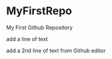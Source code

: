 # MyFirstRepo
My First Github Repository

add a line of text 

add a 2nd line of text from Github editor 
